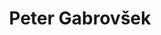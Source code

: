 ---
SICRIS: null
draft: false
fixName: peter_gabrovšek
lab: Laboratorij za algoritmiko
labPos: Član laboratorija
location: R2.30 - Laboratorij LTPO
mailInfo: peter.gabrovsek@fri.uni-lj.si
officeHours: null
profName: Peter Gabrovšek
profTitle: Asistent
telephoneInfo: null
title: Peter Gabrovšek
---